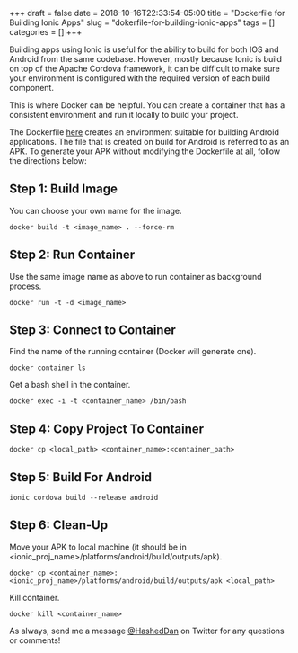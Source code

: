 +++ 
draft = false
date = 2018-10-16T22:33:54-05:00
title = "Dockerfile for Building Ionic Apps"
slug = "dokerfile-for-building-ionic-apps" 
tags = []
categories = []
+++

Building apps using Ionic is useful for the ability to build for both IOS and Android from the same codebase. However, mostly because Ionic is build on top of the Apache Cordova framework, it can be difficult to make sure your environment is configured with the required version of each build component.

This is where Docker can be helpful. You can create a container that has a consistent environment and run it locally to build your project.

The Dockerfile [here](https://github.com/HashedDan/docker-ionic/blob/master/Dockerfile) creates an environment suitable for building Android applications. The file that is created on build for Android is referred to as an APK. To generate your APK without modifying the Dockerfile at all, follow the directions below:

## Step 1: Build Image
You can choose your own name for the image.

```docker build -t <image_name> . --force-rm```

## Step 2: Run Container
Use the same image name as above to run container as background process.

```docker run -t -d <image_name>```

## Step 3: Connect to Container
Find the name of the running container (Docker will generate one).

```docker container ls```

Get a bash shell in the container.

```docker exec -i -t <container_name> /bin/bash```

## Step 4: Copy Project To Container

```docker cp <local_path> <container_name>:<container_path>```

## Step 5: Build For Android

```ionic cordova build --release android```

## Step 6: Clean-Up
 
 Move your APK to local machine (it should be in <ionic_proj_name>/platforms/android/build/outputs/apk).

 ```docker cp <container_name>:<ionic_proj_name>/platforms/android/build/outputs/apk <local_path>```

 Kill container.

```docker kill <container_name>```


As always, send me a message [@HashedDan](https://twitter.com/HashedDan) on Twitter for any questions or comments!